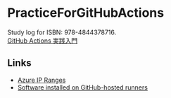 # PracticeForGitHubActions
Study log for ISBN: 978-4844378716.  
[GitHub Actions 実践入門](https://nextpublishing.jp/book/11908.html)

## Links
* [Azure IP Ranges](https://www.microsoft.com/en-us/download/details.aspx?id=56519)
* [Software installed on GitHub-hosted runners](https://docs.github.com/en/actions/reference/software-installed-on-github-hosted-runners)